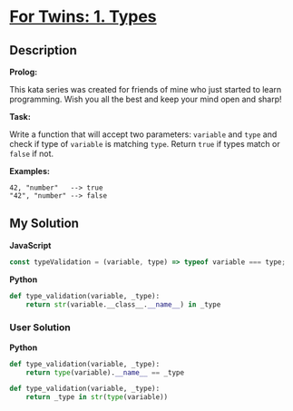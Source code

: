 # [For Twins: 1. Types](https://www.codewars.com/kata/59c1302ecb7fb48757000013)

## Description

**Prolog:**

This kata series was created for friends of mine who just started to learn programming. Wish you all the best and keep your mind open and sharp!

**Task:**

Write a function that will accept two parameters: `variable` and `type` and check if type of `variable` is matching `type`. Return `true` if types match or `false` if not.

**Examples:**

```
42, "number"   --> true
"42", "number" --> false
```

## My Solution

**JavaScript**

```js
const typeValidation = (variable, type) => typeof variable === type;
```

**Python**

```py
def type_validation(variable, _type):
    return str(variable.__class__.__name__) in _type
```

### User Solution

**Python**

```py
def type_validation(variable, _type):
    return type(variable).__name__ == _type
```

```py
def type_validation(variable, _type):
    return _type in str(type(variable))
```
